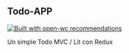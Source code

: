 ## Todo-APP

[![Built with open-wc recommendations](https://img.shields.io/badge/built%20with-open--wc-blue.svg)](https://github.com/open-wc)

Un simple Todo MVC / Lit con Redux
